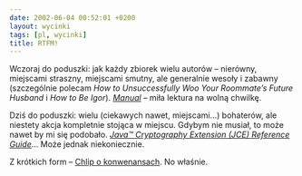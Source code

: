 ```yaml
---
date: 2002-06-04 00:52:01 +0200
layout: wycinki
tags: [pl, wycinki]
title: RTFM!
---
```


Wczoraj do poduszki: jak każdy zbiorek wielu autorów – nierówny, miejscami straszny, miejscami smutny, ale generalnie wesoły i zabawny (szczególnie polecam <cite>How to Unsuccessfully Woo Your Roommate’s Future Husband</cite> i <cite>How to Be Igor</cite>). <cite>[Manual](http://textism.com/article/515/ '…na textism.com')</cite> – miła lektura na wolną chwilkę.

Dziś do poduszki: wielu (ciekawych nawet, miejscami…) bohaterów, ale niestety akcja kompletnie stojąca w miejscu. Gdybym nie musiał, to może nawet by mi się podobało. <cite>[Java™ Cryptography Extension (JCE) Reference Guide](http://java.sun.com/j2se/1.4/docs/guide/security/jce/JCERefGuide.html '…na java.sun.com')</cite>… Może jednak niekoniecznie.

Z krótkich form – [Chlip o konwenansach](http://chlip.pl/?id=469 'konwenans – powszechnie przyjęty zwyczaj towarzyski…'). No właśnie.
